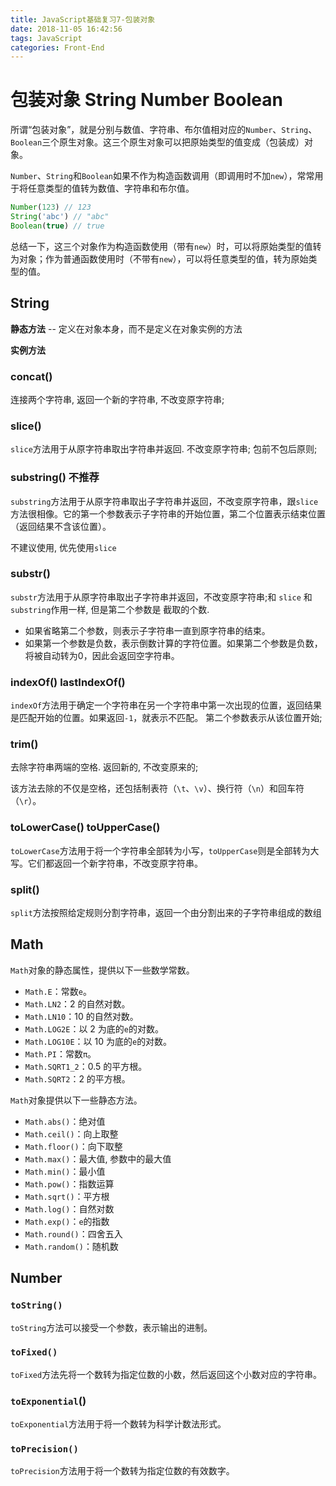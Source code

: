 ```yaml
---
title: JavaScript基础复习7-包装对象
date: 2018-11-05 16:42:56
tags: JavaScript
categories: Front-End
---
```


# 包装对象 String Number Boolean

所谓“包装对象”，就是分别与数值、字符串、布尔值相对应的`Number`、`String`、`Boolean`三个原生对象。这三个原生对象可以把原始类型的值变成（包装成）对象。

`Number`、`String`和`Boolean`如果不作为构造函数调用（即调用时不加`new`），常常用于将任意类型的值转为数值、字符串和布尔值。

```js
Number(123) // 123
String('abc') // "abc"
Boolean(true) // true
```

总结一下，这三个对象作为构造函数使用（带有`new`）时，可以将原始类型的值转为对象；作为普通函数使用时（不带有`new`），可以将任意类型的值，转为原始类型的值。



## String

**静态方法** -- 定义在对象本身，而不是定义在对象实例的方法



**实例方法**

### concat()

连接两个字符串, 返回一个新的字符串, 不改变原字符串;

### slice()

`slice`方法用于从原字符串取出字符串并返回. 不改变原字符串; 包前不包后原则;

### substring() 不推荐

`substring`方法用于从原字符串取出子字符串并返回，不改变原字符串，跟`slice`方法很相像。它的第一个参数表示子字符串的开始位置，第二个位置表示结束位置（返回结果不含该位置）。

不建议使用, 优先使用`slice`

### substr()

`substr`方法用于从原字符串取出子字符串并返回，不改变原字符串;和 `slice` 和`substring`作用一样, 但是第二个参数是 截取的个数.

- 如果省略第二个参数，则表示子字符串一直到原字符串的结束。
- 如果第一个参数是负数，表示倒数计算的字符位置。如果第二个参数是负数，将被自动转为0，因此会返回空字符串。

### indexOf() lastIndexOf()

`indexOf`方法用于确定一个字符串在另一个字符串中第一次出现的位置，返回结果是匹配开始的位置。如果返回`-1`，就表示不匹配。 第二个参数表示从该位置开始;



### trim()

去除字符串两端的空格. 返回新的, 不改变原来的;

该方法去除的不仅是空格，还包括制表符（`\t`、`\v`）、换行符（`\n`）和回车符（`\r`）。



### toLowerCase() toUpperCase()

`toLowerCase`方法用于将一个字符串全部转为小写，`toUpperCase`则是全部转为大写。它们都返回一个新字符串，不改变原字符串。

### split()

`split`方法按照给定规则分割字符串，返回一个由分割出来的子字符串组成的数组



## Math

`Math`对象的静态属性，提供以下一些数学常数。

- `Math.E`：常数`e`。
- `Math.LN2`：2 的自然对数。
- `Math.LN10`：10 的自然对数。
- `Math.LOG2E`：以 2 为底的`e`的对数。
- `Math.LOG10E`：以 10 为底的`e`的对数。
- `Math.PI`：常数`π`。
- `Math.SQRT1_2`：0.5 的平方根。
- `Math.SQRT2`：2 的平方根。



`Math`对象提供以下一些静态方法。

- `Math.abs()`：绝对值
- `Math.ceil()`：向上取整
- `Math.floor()`：向下取整
- `Math.max()`：最大值, 参数中的最大值
- `Math.min()`：最小值
- `Math.pow()`：指数运算
- `Math.sqrt()`：平方根
- `Math.log()`：自然对数
- `Math.exp()`：`e`的指数
- `Math.round()`：四舍五入
- `Math.random()`：随机数



## Number

### `toString()`

`toString`方法可以接受一个参数，表示输出的进制。

### `toFixed()`

`toFixed`方法先将一个数转为指定位数的小数，然后返回这个小数对应的字符串。

### `toExponential`()

`toExponential`方法用于将一个数转为科学计数法形式。

### `toPrecision()`

`toPrecision`方法用于将一个数转为指定位数的有效数字。
